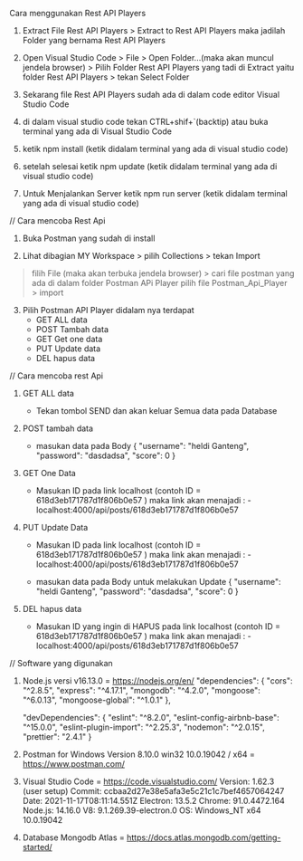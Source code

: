 Cara menggunakan Rest API Players



1. Extract File Rest API Players > Extract to Rest API Players 
maka jadilah Folder yang bernama Rest API Players

2. Open Visual Studio Code > File > Open Folder...(maka akan muncul jendela browser) > Pilih Folder Rest API Players
yang tadi di Extract yaitu folder Rest API Players > tekan Select Folder

3. Sekarang file Rest API Players sudah ada di dalam code editor Visual Studio Code

4. di dalam visual studio code  tekan CTRL+shif+`(backtip) atau buka terminal yang ada di Visual Studio Code

5. ketik npm install (ketik didalam terminal yang ada di visual studio code)

6. setelah selesai ketik npm update (ketik didalam terminal yang ada di visual studio code)

7. Untuk Menjalankan Server ketik npm run server (ketik didalam terminal yang ada di visual studio code)

// Cara mencoba Rest Api

1. Buka Postman yang sudah di install

2. Lihat dibagian MY Workspace > pilih Collections > tekan Import 
> filih File (maka akan terbuka jendela browser) > cari file postman yang ada di dalam folder Postman APi Player
> pilih file Postman_Api_Player > import

3. Pilih Postman API Player didalam nya terdapat
	* GET ALL data
	* POST Tambah data
	* GET Get one data
	* PUT Update data
	* DEL hapus data

// Cara mencoba rest Api

1. GET ALL data
	+ Tekan tombol SEND dan akan keluar Semua data pada Database
2. POST tambah data
	+ masukan data pada Body 
		{
   		 	"username": "heldi Ganteng",
    			"password": "dasdadsa",
    			"score": 0
		}

3. GET One Data 
	+ Masukan ID pada link localhost (contoh ID = 618d3eb171787d1f806b0e57 )
		maka link akan menajadi :
				- localhost:4000/api/posts/618d3eb171787d1f806b0e57

4. PUT Update Data
	+ Masukan ID pada link localhost (contoh ID = 618d3eb171787d1f806b0e57 )
		maka link akan menajadi :
				- localhost:4000/api/posts/618d3eb171787d1f806b0e57

	+ masukan data pada Body untuk melakukan Update 
		{
   		 	"username": "heldi Ganteng",
    			"password": "dasdadsa",
    			"score": 0
		}

5. DEL hapus data

	+ Masukan ID yang ingin di HAPUS pada link localhost (contoh ID = 618d3eb171787d1f806b0e57 )
		maka link akan menajadi :
				- localhost:4000/api/posts/618d3eb171787d1f806b0e57






// Software yang digunakan

1. Node.js versi v16.13.0 = https://nodejs.org/en/
	"dependencies": {
    		"cors": "^2.8.5",
   		"express": "^4.17.1",
    		"mongodb": "^4.2.0",
    		"mongoose": "^6.0.13",
    		"mongoose-global": "^1.0.1"
		  },

	"devDependencies": {
    		"eslint": "^8.2.0",
    		"eslint-config-airbnb-base": "^15.0.0",
    		"eslint-plugin-import": "^2.25.3",
    		"nodemon": "^2.0.15",
    		"prettier": "2.4.1"
  		}

2. Postman for Windows Version 8.10.0 win32 10.0.19042 / x64 = https://www.postman.com/


3. Visual Studio Code = https://code.visualstudio.com/
	Version: 1.62.3 (user setup)
	Commit: ccbaa2d27e38e5afa3e5c21c1c7bef4657064247
	Date: 2021-11-17T08:11:14.551Z
	Electron: 13.5.2
	Chrome: 91.0.4472.164
	Node.js: 14.16.0
	V8: 9.1.269.39-electron.0
	OS: Windows_NT x64 10.0.19042

4. Database Mongodb Atlas = https://docs.atlas.mongodb.com/getting-started/















	